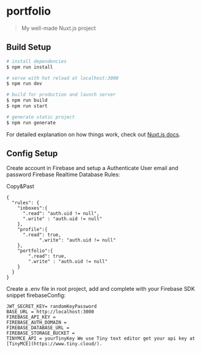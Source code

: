# portfolio

> My well-made Nuxt.js project

## Build Setup

``` bash
# install dependencies
$ npm run install

# serve with hot reload at localhost:3000
$ npm run dev

# build for production and launch server
$ npm run build
$ npm run start

# generate static project
$ npm run generate
```

For detailed explanation on how things work, check out [Nuxt.js docs](https://nuxtjs.org).

## Config Setup
Create account in Firebase and setup a Authenticate User email and password
Firebase Realtime Database Rules:

Copy&Past 
```
{
  "rules": {
    "inboxes":{
      ".read": "auth.uid != null",
      ".write" : "auth.uid != null"
    },
    "profile":{
      ".read": true,
			".write": "auth.uid != null"
    },
    "portfolio":{
        ".read": true,
        ".write" : "auth.uid != null"
    }
  }
}
```

Create a .env file in root project, add and complete with your Firebase SDK snippet firebaseConfig:

    JWT_SECRET_KEY= randomKeyPassword
    BASE_URL = http://localhost:3000
    FIREBASE_API_KEY = 
    FIREBASE_AUTH_DOMAIN = 
    FIREBASE_DATABASE_URL = 
    FIREBASE_STORAGE_BUCKET = 
    TINYMCE_API = yourTinyKey We use Tiny text editor get your api key at [TinyMCE](https://www.tiny.cloud/).





